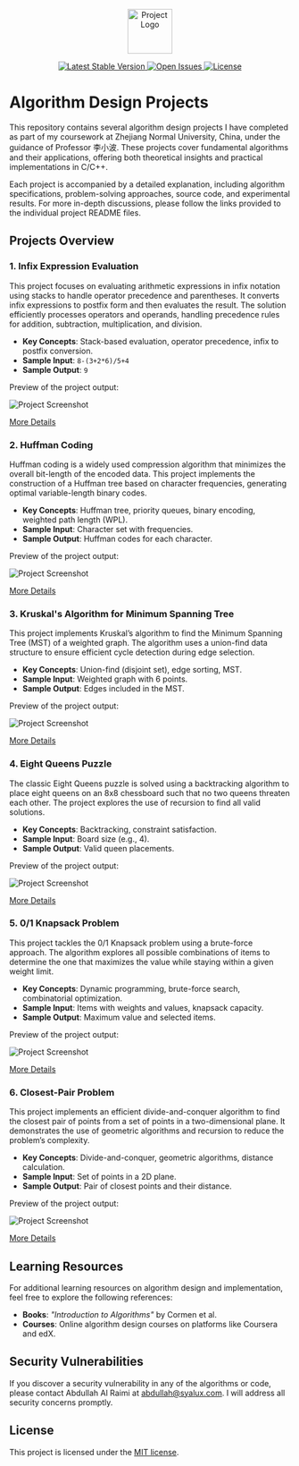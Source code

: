 <p align="center">
  <a href="https://syalux.com" target="_blank">
    <img src="md/favicon.ico" width="80" alt="Project Logo">
  </a>
</p>

<p align="center">
  <a href="https://github.com/Al-rimi/Algorithm-design/releases">
    <img src="https://img.shields.io/github/v/release/Al-rimi/Algorithm-design" alt="Latest Stable Version">
  </a>
  <a href="https://github.com/Al-rimi/Algorithm-design/issues">
    <img src="https://img.shields.io/github/issues/Al-rimi/Algorithm-design" alt="Open Issues">
  </a>
  <a href="https://opensource.org/licenses/MIT">
    <img src="https://img.shields.io/badge/license-MIT-blue.svg" alt="License">
  </a>
</p>

# Algorithm Design Projects

This repository contains several algorithm design projects I have completed as part of my coursework at Zhejiang Normal University, China, under the guidance of Professor 李小波. These projects cover fundamental algorithms and their applications, offering both theoretical insights and practical implementations in C/C++.

Each project is accompanied by a detailed explanation, including algorithm specifications, problem-solving approaches, source code, and experimental results. For more in-depth discussions, please follow the links provided to the individual project README files.

## Projects Overview

### 1. Infix Expression Evaluation
This project focuses on evaluating arithmetic expressions in infix notation using stacks to handle operator precedence and parentheses. It converts infix expressions to postfix form and then evaluates the result. The solution efficiently processes operators and operands, handling precedence rules for addition, subtraction, multiplication, and division.

- **Key Concepts**: Stack-based evaluation, operator precedence, infix to postfix conversion.
- **Sample Input**: `8-(3+2*6)/5+4`
- **Sample Output**: `9`

Preview of the project output:

![Project Screenshot](Infix-Expression-Evaluation/Screenshot.png)

[More Details](Infix-Expression-Evaluation)

### 2. Huffman Coding
Huffman coding is a widely used compression algorithm that minimizes the overall bit-length of the encoded data. This project implements the construction of a Huffman tree based on character frequencies, generating optimal variable-length binary codes.

- **Key Concepts**: Huffman tree, priority queues, binary encoding, weighted path length (WPL).
- **Sample Input**: Character set with frequencies.
- **Sample Output**: Huffman codes for each character.

Preview of the project output:

![Project Screenshot](Huffman-coding/Screenshot.png)

[More Details](Huffman-coding)

### 3. Kruskal's Algorithm for Minimum Spanning Tree
This project implements Kruskal’s algorithm to find the Minimum Spanning Tree (MST) of a weighted graph. The algorithm uses a union-find data structure to ensure efficient cycle detection during edge selection.

- **Key Concepts**: Union-find (disjoint set), edge sorting, MST.
- **Sample Input**: Weighted graph with 6 points.
- **Sample Output**: Edges included in the MST.

Preview of the project output:

![Project Screenshot](Kruskal-Algorithm-Minimum-Spanning-Tree/Screenshot.png)

[More Details](Kruskal-Algorithm-Minimum-Spanning-Tree)

### 4. Eight Queens Puzzle
The classic Eight Queens puzzle is solved using a backtracking algorithm to place eight queens on an 8x8 chessboard such that no two queens threaten each other. The project explores the use of recursion to find all valid solutions.

- **Key Concepts**: Backtracking, constraint satisfaction.
- **Sample Input**: Board size (e.g., 4).
- **Sample Output**: Valid queen placements.

Preview of the project output:

![Project Screenshot](Eight-queens-Puzzle/Screenshot.png)

[More Details](Eight-queens-Puzzle)

### 5. 0/1 Knapsack Problem
This project tackles the 0/1 Knapsack problem using a brute-force approach. The algorithm explores all possible combinations of items to determine the one that maximizes the value while staying within a given weight limit.

- **Key Concepts**: Dynamic programming, brute-force search, combinatorial optimization.
- **Sample Input**: Items with weights and values, knapsack capacity.
- **Sample Output**: Maximum value and selected items.

Preview of the project output:

![Project Screenshot](Knapsack-Problem-Dynamic-Programming/Screenshot.png)

[More Details](Knapsack-Problem-Dynamic-Programming)

### 6. Closest-Pair Problem
This project implements an efficient divide-and-conquer algorithm to find the closest pair of points from a set of points in a two-dimensional plane. It demonstrates the use of geometric algorithms and recursion to reduce the problem’s complexity.

- **Key Concepts**: Divide-and-conquer, geometric algorithms, distance calculation.
- **Sample Input**: Set of points in a 2D plane.
- **Sample Output**: Pair of closest points and their distance.

Preview of the project output:

![Project Screenshot](Closest-Pair-Problem/Screenshot.png)

[More Details](Closest-Pair-Problem)

## Learning Resources
For additional learning resources on algorithm design and implementation, feel free to explore the following references:

- **Books**: *"Introduction to Algorithms"* by Cormen et al.
- **Courses**: Online algorithm design courses on platforms like Coursera and edX.

## Security Vulnerabilities
If you discover a security vulnerability in any of the algorithms or code, please contact Abdullah Al Raimi at [abdullah@syalux.com](mailto:abdullah@syalux.com). I will address all security concerns promptly.

## License
This project is licensed under the [MIT license](LICENSE).
